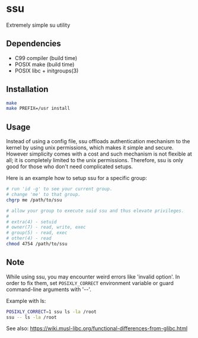 # ssu

Extremely simple su utility

## Dependencies

* C99 compiler (build time)
* POSIX make (build time)
* POSIX libc + initgroups(3)

## Installation

```sh
make
make PREFIX=/usr install
```

## Usage

Instead of using a config file, ssu offloads authentication mechanism to the
kernel by using unix permissions, which makes it simple and secure. However
simplicity comes with a cost and such mechanism is not flexible at all; it is
completely limited to the unix permissions. Therefore, ssu is only good for
those who don't need complicated setups.

Here is an example how to setup ssu for a specific group:

```sh
# run 'id -g' to see your current group.
# change 'me' to that group.
chgrp me /path/to/ssu

# allow your group to execute suid ssu and thus elevate privileges.
#
# extra(4) - setuid
# owner(7) - read, write, exec
# group(5) - read, exec
# other(4) - read
chmod 4754 /path/to/ssu
```

## Note

While using ssu, you may encounter weird errors like 'invalid option'. In order
to fix them, set `POSIXLY_CORRECT` environment variable or guard command-line
arguments with '--'.

Example with ls:

```sh
POSIXLY_CORRECT=1 ssu ls -la /root
ssu -- ls -la /root
```

See also: https://wiki.musl-libc.org/functional-differences-from-glibc.html
